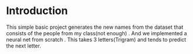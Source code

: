 # Introduction 
This simple basic project generates the new names from the dataset that consists of the people from my class(not enough) . And we implemented a neural net from scratch . 
This takes 3 letters(Trigram) and tends to predict the next letter. 



